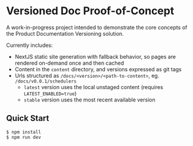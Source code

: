 # Versioned Doc Proof-of-Concept

A work-in-progress project intended to demonstrate the core concepts of the Product Documentation Versioning solution.

Currently includes:
- NextJS static site generation with fallback behavior, so pages are rendered on-demand once and then cached
- Content in the `content` directory, and versions expressed as git tags
- Urls structured as `/docs/<version>/<path-to-content>`, eg. `/docs/v0.0.1/schedulers`
    - `latest` version uses the local unstaged content (requires `LATEST_ENABLED=true`)
    - `stable` version uses the most recent available version

## Quick Start

```
$ npm install
$ npm run dev
```
